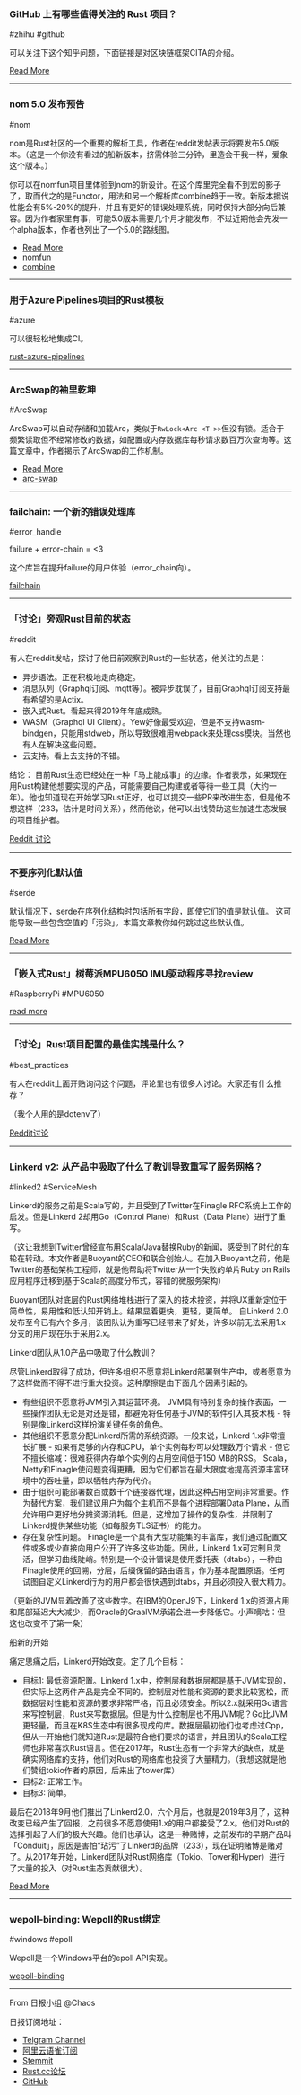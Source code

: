 ### GitHub 上有哪些值得关注的 Rust 项目？

#zhihu #github 

可以关注下这个知乎问题，下面链接是对区块链框架CITA的介绍。

[Read More](https://www.zhihu.com/question/30511494/answer/643314455)

---

### nom 5.0 发布预告

#nom

nom是Rust社区的一个重要的解析工具，作者在reddit发帖表示将要发布5.0版本。（这是一个你没有看过的船新版本，挤需体验三分钟，里造会干我一样，爱象这个版本。）

你可以在nomfun项目里体验到nom的新设计。在这个库里完全看不到宏的影子了，取而代之的是Functor，用法和另一个解析库combine趋于一致。新版本据说性能会有5%-20%的提升，并且有更好的错误处理系统，同时保持大部分向后兼容。因为作者家里有事，可能5.0版本需要几个月才能发布，不过近期他会先发一个alpha版本，作者也列出了一个5.0的路线图。

- [Read More](https://www.reddit.com/r/rust/comments/ba366j/call_for_help_releasing_nom_50/)
- [nomfun](https://github.com/Geal/nomfun)
- [combine](https://github.com/Marwes/combine)

---

### 用于Azure Pipelines项目的Rust模板

#azure

可以很轻松地集成CI。

[rust-azure-pipelines](https://github.com/xoac/rust-azure-pipelines)

---

### ArcSwap的袖里乾坤

#ArcSwap

ArcSwap可以自动存储和加载Arc，类似于`RwLock<Arc <T >>`但没有锁。适合于频繁读取但不经常修改的数据，如配置或内存数据库每秒请求数百万次查询等。这篇文章中，作者揭示了ArcSwap的工作机制。

- [Read More](https://vorner.github.io/2019/04/06/tricks-in-arc-swap.html)
- [arc-swap](https://github.com/vorner/arc-swap)

---

### failchain:  一个新的错误处理库

#error_handle

failure + error-chain = <3

这个库旨在提升failure的用户体验（error_chain向）。

[failchain](https://github.com/cristicbz/failchain)

---

### 「讨论」旁观Rust目前的状态

#reddit

有人在reddit发帖，探讨了他目前观察到Rust的一些状态，他关注的点是：

- 异步语法。正在积极地走向稳定。
- 消息队列（Graphql订阅、mqtt等）。被异步耽误了，目前Graphql订阅支持最有希望的是Actix。
- 嵌入式Rust。看起来得2019年年底成熟。
- WASM（Graphql UI Client）。Yew好像最受欢迎，但是不支持wasm-bindgen，只能用stdweb，所以导致很难用webpack来处理css模块。当然也有人在解决这些问题。
- 云支持。看上去支持的不错。

结论： 目前Rust生态已经处在一种「马上能成事」的边缘。作者表示，如果现在用Rust构建他想要实现的产品，可能需要自己构建或者等待一些工具（大约一年）。他也知道现在开始学习Rust正好，也可以提交一些PR来改进生态，但是他不想这样（233，估计是时间关系），然而他说，他可以出钱赞助这些加速生态发展的项目维护者。

[Reddit 讨论](https://www.reddit.com/r/rust/comments/ba7yci/state_of_rust_from_an_outside_pov/)

---

### 不要序列化默认值

#serde

默认情况下，serde在序列化结构时包括所有字段，即使它们的值是默认值。 这可能导致一些包含空值的「污染」。本篇文章教你如何跳过这些默认值。

[Read More](https://www.mth.st/blog/skip-default/)

---

### 「嵌入式Rust」树莓派MPU6050 IMU驱动程序寻找review

#RaspberryPi #MPU6050

[read more](https://pastebin.com/Yy12vcq3)

---

### 「讨论」Rust项目配置的最佳实践是什么？

#best_practices

有人在reddit上面开贴询问这个问题，评论里也有很多人讨论。大家还有什么推荐？

（我个人用的是dotenv了）

[Reddit讨论](https://www.reddit.com/r/rust/comments/ba4dr3/configurations_best_practices/)

---

### Linkerd v2: 从产品中吸取了什么了教训导致重写了服务网格？

#linked2 #ServiceMesh


Linkerd的服务之前是Scala写的，并且受到了Twitter在Finagle RFC系统上工作的启发。但是Linkerd 2却用Go（Control Plane）和Rust（Data Plane）进行了重写。

（这让我想到Twitter曾经宣布用Scala/Java替换Ruby的新闻，感受到了时代的车轮在转动。本文作者是Buoyant的CEO和联合创始人。在加入Buoyant之前，他是Twitter的基础架构工程师，就是他帮助将Twitter从一个失败的单片Ruby on Rails应用程序迁移到基于Scala的高度分布式，容错的微服务架构）

Buoyant团队对底层的Rust网络堆栈进行了深入的技术投资，并将UX重新定位于简单性，易用性和低认知开销上。结果显着更快，更轻，更简单。
自Linkerd 2.0发布至今已有六个多月，该团队认为重写已经带来了好处，许多以前无法采用1.x分支的用户现在乐于采用2.x。

Linkerd团队从1.0产品中吸取了什么教训？

尽管Linkerd取得了成功，但许多组织不愿意将Linkerd部署到生产中，或者愿意为了这样做而不得不进行重大投资。这种摩擦是由下面几个因素引起的。

- 有些组织不愿意将JVM引入其运营环境。 JVM具有特别复杂的操作表面，一些操作团队无论是对还是错，都避免将任何基于JVM的软件引入其技术栈 - 特别是像Linkerd这样扮演关键任务的角色。
- 其他组织不愿意分配Linkerd所需的系统资源。一般来说，Linkerd 1.x非常擅长扩展 - 如果有足够的内存和CPU，单个实例每秒可以处理数万个请求 - 但它不擅长缩减：很难获得内存单个实例的占用空间低于150 MB的RSS。 Scala，Netty和Finagle使问题变得更糟，因为它们都旨在最大限度地提高资源丰富环境中的吞吐量，即以牺牲内存为代价。
- 由于组织可能部署数百或数千个链接器代理，因此这种占用空间非常重要。作为替代方案，我们建议用户为每个主机而不是每个进程部署Data Plane，从而允许用户更好地分摊资源消耗。但是，这增加了操作的复杂性，并限制了Linkerd提供某些功能（如每服务TLS证书）的能力。
- 存在复杂性问题。 Finagle是一个具有大型功能集的丰富库，我们通过配置文件或多或少直接向用户公开了许多这些功能。因此，Linkerd 1.x可定制且灵活，但学习曲线陡峭。特别是一个设计错误是使用委托表（dtabs），一种由Finagle使用的回溯，分层，后缀保留的路由语言，作为基本配置原语。任何试图自定义Linkerd行为的用户都会很快遇到dtabs，并且必须投入很大精力。

（更新的JVM显着改善了这些数字。在IBM的OpenJ9下，Linkerd 1.x的资源占用和尾部延迟大大减少，而Oracle的GraalVM承诺会进一步降低它。小声嘀咕：但这也改变不了第一条）

船新的开始

痛定思痛之后，Linkerd开始改变。定了几个目标：

- 目标1: 最低资源配置。Linkerd 1.x中，控制层和数据层都是基于JVM实现的，但实际上这两件产品是完全不同的。控制层对性能和资源的要求比较宽松，而数据层对性能和资源的要求非常严格，而且必须安全。所以2.x就采用Go语言来写控制层，Rust来写数据层。但是为什么控制层也不用JVM呢？Go比JVM更轻量，而且在K8S生态中有很多现成的库。数据层最初他们也考虑过Cpp，但从一开始他们就知道Rust是最符合他们要求的语言，并且团队的Scala工程师也非常喜欢Rust语言。但在2017年，Rust生态有一个非常大的缺点，就是确实网络库的支持，他们对Rust的网络库也投资了大量精力。（我想这就是他们赞组tokio作者的原因，后来出了tower库）
- 目标2: 正常工作。
- 目标3: 简单。

最后在2018年9月他们推出了Linkerd2.0，六个月后，也就是2019年3月了，这种改变已经产生了回报，之前很多不愿意使用1.x的用户都接受了2.x。他们对Rust的选择引起了人们的极大兴趣。他们也承认，这是一种赌博，之前发布的早期产品叫「Conduit」，原因是害怕“玷污”了Linkerd的品牌（233），现在证明赌博是赌对了。从2017年开始，Linkerd团队对Rust网络库（Tokio、Tower和Hyper）进行了大量的投入（对Rust生态贡献很大）。


[Read More](https://www.infoq.com/articles/linkerd-v2-production-adoption)

---

### wepoll-binding: Wepoll的Rust绑定

#windows #epoll

Wepoll是一个Windows平台的epoll API实现。

[wepoll-binding](https://gitlab.com/yorickpeterse/wepoll-binding)

---

From 日报小组 @Chaos

日报订阅地址：

- [Telgram Channel](https://t.me/rust_daily_news )
- [阿里云语雀订阅](https://www.yuque.com/chaosbot/rustnews)
- [Stemmit](https://steemit.com/@blackanger)
- [Rust.cc论坛](https://rust.cc)
- [GitHub](https://github.com/RustStudy/rust_daily_news)
